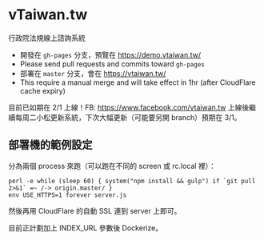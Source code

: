 vTaiwan.tw
==========

行政院法規線上諮詢系統

* 開發在 `gh-pages` 分支，預覽在 https://demo.vtaiwan.tw/
 * Please send pull requests and commits toward `gh-pages`
* 部署在 `master` 分支，會在 https://vtaiwan.tw/
 * This require a manual merge and will take effect in 1hr (after CloudFlare cache expiry)

目前已如期在 2/1 上線！FB: https://www.facebook.com/vtaiwan.tw
上線後繼續每周二小松更新系統，下次大幅更新（可能要另開 branch）預期在 3/1。

## 部署機的範例設定

分為兩個 process 來跑（可以跑在不同的 screen 或 rc.local 裡）：

```
perl -e while (sleep 60) { system("npm install && gulp") if `git pull 2>&1` =~ /-> origin.master/ }
env USE_HTTPS=1 forever server.js
```

然後再用 CloudFlare 的自動 SSL 連到 server 上即可。

目前正計劃加上 INDEX_URL 參數後 Dockerize。
